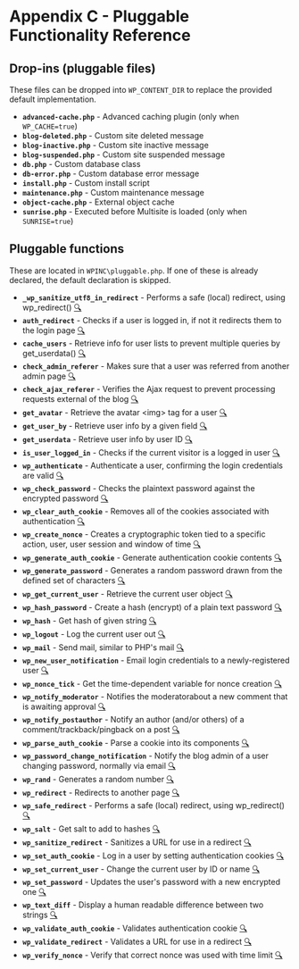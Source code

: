 # Appendix C - Pluggable Functionality Reference

## Drop-ins (pluggable files)

These files can be dropped into `WP_CONTENT_DIR` to replace the provided default implementation.

 * **`advanced-cache.php`** - Advanced caching plugin (only when `WP_CACHE=true`)
 * **`blog-deleted.php`** - Custom site deleted message
 * **`blog-inactive.php`** - Custom site inactive message
 * **`blog-suspended.php`** - Custom site suspended message
 * **`db.php`** - Custom database class
 * **`db-error.php`** - Custom database error message
 * **`install.php`** - Custom install script
 * **`maintenance.php`** - Custom maintenance message
 * **`object-cache.php`** - External object cache
 * **`sunrise.php`** - Executed before Multisite is loaded (only when `SUNRISE=true`)

## Pluggable functions

These are located in `WPINC\pluggable.php`. If one of these is already declared, the default declaration is skipped.

 * **`_wp_sanitize_utf8_in_redirect`** - Performs a safe (local) redirect, using wp_redirect() [:mag:](https://github.com/WordPress/WordPress/search?utf8=%E2%9C%93&q=%22function+_wp_sanitize_utf8_in_redirect%22+filename%3Apluggable.php)
 * **`auth_redirect`** - Checks if a user is logged in, if not it redirects them to the login page [:mag:](https://github.com/WordPress/WordPress/search?utf8=%E2%9C%93&q=%22function+auth_redirect%22+filename%3Apluggable.php)
 * **`cache_users`** - Retrieve info for user lists to prevent multiple queries by get_userdata() [:mag:](https://github.com/WordPress/WordPress/search?utf8=%E2%9C%93&q=%22function+cache_users%22+filename%3Apluggable.php)
 * **`check_admin_referer`** - Makes sure that a user was referred from another admin page [:mag:](https://github.com/WordPress/WordPress/search?utf8=%E2%9C%93&q=%22function+check_admin_referer%22+filename%3Apluggable.php)
 * **`check_ajax_referer`** - Verifies the Ajax request to prevent processing requests external of the blog [:mag:](https://github.com/WordPress/WordPress/search?utf8=%E2%9C%93&q=%22function+check_ajax_referer%22+filename%3Apluggable.php)
 * **`get_avatar`** - Retrieve the avatar &lt;img&gt; tag for a user [:mag:](https://github.com/WordPress/WordPress/search?utf8=%E2%9C%93&q=%22function+get_avatar%22+filename%3Apluggable.php)
 * **`get_user_by`** - Retrieve user info by a given field [:mag:](https://github.com/WordPress/WordPress/search?utf8=%E2%9C%93&q=%22function+get_user_by%22+filename%3Apluggable.php)
 * **`get_userdata`** - Retrieve user info by user ID [:mag:](https://github.com/WordPress/WordPress/search?utf8=%E2%9C%93&q=%22function+get_userdata%22+filename%3Apluggable.php)
 * **`is_user_logged_in`** - Checks if the current visitor is a logged in user [:mag:](https://github.com/WordPress/WordPress/search?utf8=%E2%9C%93&q=%22function+is_user_logged_in%22+filename%3Apluggable.php)
 * **`wp_authenticate`** - Authenticate a user, confirming the login credentials are valid [:mag:](https://github.com/WordPress/WordPress/search?utf8=%E2%9C%93&q=%22function+wp_authenticate%22+filename%3Apluggable.php)
 * **`wp_check_password`** - Checks the plaintext password against the encrypted password [:mag:](https://github.com/WordPress/WordPress/search?utf8=%E2%9C%93&q=%22function+wp_check_password%22+filename%3Apluggable.php)
 * **`wp_clear_auth_cookie`** - Removes all of the cookies associated with authentication [:mag:](https://github.com/WordPress/WordPress/search?utf8=%E2%9C%93&q=%22function+wp_clear_auth_cookie%22+filename%3Apluggable.php)
 * **`wp_create_nonce`** - Creates a cryptographic token tied to a specific action, user, user session and window of time [:mag:](https://github.com/WordPress/WordPress/search?utf8=%E2%9C%93&q=%22function+wp_create_nonce%22+filename%3Apluggable.php)
 * **`wp_generate_auth_cookie`** - Generate authentication cookie contents [:mag:](https://github.com/WordPress/WordPress/search?utf8=%E2%9C%93&q=%22function+wp_generate_auth_cookie%22+filename%3Apluggable.php)
 * **`wp_generate_password`** - Generates a random password drawn from the defined set of characters [:mag:](https://github.com/WordPress/WordPress/search?utf8=%E2%9C%93&q=%22function+wp_generate_password%22+filename%3Apluggable.php)
 * **`wp_get_current_user`** - Retrieve the current user object [:mag:](https://github.com/WordPress/WordPress/search?utf8=%E2%9C%93&q=%22function+wp_get_current_user%22+filename%3Apluggable.php)
 * **`wp_hash_password`** - Create a hash (encrypt) of a plain text password [:mag:](https://github.com/WordPress/WordPress/search?utf8=%E2%9C%93&q=%22function+wp_hash_password%22+filename%3Apluggable.php)
 * **`wp_hash`** - Get hash of given string [:mag:](https://github.com/WordPress/WordPress/search?utf8=%E2%9C%93&q=%22function+wp_hash%22+filename%3Apluggable.php)
 * **`wp_logout`** - Log the current user out [:mag:](https://github.com/WordPress/WordPress/search?utf8=%E2%9C%93&q=%22function+wp_logout%22+filename%3Apluggable.php)
 * **`wp_mail`** - Send mail, similar to PHP's mail [:mag:](https://github.com/WordPress/WordPress/search?utf8=%E2%9C%93&q=%22function+wp_mail%22+filename%3Apluggable.php)
 * **`wp_new_user_notification`** - Email login credentials to a newly-registered user [:mag:](https://github.com/WordPress/WordPress/search?utf8=%E2%9C%93&q=%22function+wp_new_user_notification%22+filename%3Apluggable.php)
 * **`wp_nonce_tick`** - Get the time-dependent variable for nonce creation [:mag:](https://github.com/WordPress/WordPress/search?utf8=%E2%9C%93&q=%22function+wp_nonce_tick%22+filename%3Apluggable.php)
 * **`wp_notify_moderator`** - Notifies the moderatorabout a new comment that is awaiting approval [:mag:](https://github.com/WordPress/WordPress/search?utf8=%E2%9C%93&q=%22function+wp_notify_moderator%22+filename%3Apluggable.php)
 * **`wp_notify_postauthor`** - Notify an author (and/or others) of a comment/trackback/pingback on a post [:mag:](https://github.com/WordPress/WordPress/search?utf8=%E2%9C%93&q=%22function+wp_notify_postauthor%22+filename%3Apluggable.php)
 * **`wp_parse_auth_cookie`** - Parse a cookie into its components [:mag:](https://github.com/WordPress/WordPress/search?utf8=%E2%9C%93&q=%22function+wp_parse_auth_cookie%22+filename%3Apluggable.php)
 * **`wp_password_change_notification`** - Notify the blog admin of a user changing password, normally via email [:mag:](https://github.com/WordPress/WordPress/search?utf8=%E2%9C%93&q=%22function+wp_password_change_notification%22+filename%3Apluggable.php)
 * **`wp_rand`** - Generates a random number [:mag:](https://github.com/WordPress/WordPress/search?utf8=%E2%9C%93&q=%22function+wp_rand%22+filename%3Apluggable.php)
 * **`wp_redirect`** - Redirects to another page [:mag:](https://github.com/WordPress/WordPress/search?utf8=%E2%9C%93&q=%22function+wp_redirect%22+filename%3Apluggable.php)
 * **`wp_safe_redirect`** - Performs a safe (local) redirect, using wp_redirect() [:mag:](https://github.com/WordPress/WordPress/search?utf8=%E2%9C%93&q=%22function+wp_safe_redirect%22+filename%3Apluggable.php)
 * **`wp_salt`** - Get salt to add to hashes [:mag:](https://github.com/WordPress/WordPress/search?utf8=%E2%9C%93&q=%22function+wp_salt%22+filename%3Apluggable.php)
 * **`wp_sanitize_redirect`** - Sanitizes a URL for use in a redirect [:mag:](https://github.com/WordPress/WordPress/search?utf8=%E2%9C%93&q=%22function+wp_sanitize_redirect%22+filename%3Apluggable.php)
 * **`wp_set_auth_cookie`** - Log in a user by setting authentication cookies [:mag:](https://github.com/WordPress/WordPress/search?utf8=%E2%9C%93&q=%22function+wp_set_auth_cookie%22+filename%3Apluggable.php)
 * **`wp_set_current_user`** - Change the current user by ID or name [:mag:](https://github.com/WordPress/WordPress/search?utf8=%E2%9C%93&q=%22function+wp_set_current_user%22+filename%3Apluggable.php)
 * **`wp_set_password`** - Updates the user's password with a new encrypted one [:mag:](https://github.com/WordPress/WordPress/search?utf8=%E2%9C%93&q=%22function+wp_set_password%22+filename%3Apluggable.php)
 * **`wp_text_diff`** - Display a human readable difference between two strings [:mag:](https://github.com/WordPress/WordPress/search?utf8=%E2%9C%93&q=%22function+wp_text_diff%22+filename%3Apluggable.php)
 * **`wp_validate_auth_cookie`** - Validates authentication cookie [:mag:](https://github.com/WordPress/WordPress/search?utf8=%E2%9C%93&q=%22function+wp_validate_auth_cookie%22+filename%3Apluggable.php)
 * **`wp_validate_redirect`** - Validates a URL for use in a redirect [:mag:](https://github.com/WordPress/WordPress/search?utf8=%E2%9C%93&q=%22function+wp_validate_redirect%22+filename%3Apluggable.php)
 * **`wp_verify_nonce`** - Verify that correct nonce was used with time limit [:mag:](https://github.com/WordPress/WordPress/search?utf8=%E2%9C%93&q=%22function+wp_verify_nonce%22+filename%3Apluggable.php)
